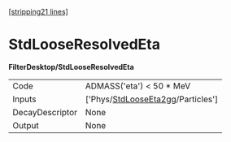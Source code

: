 [\[stripping21 lines\]](../stripping21-index.md)

# StdLooseResolvedEta

**FilterDesktop/StdLooseResolvedEta**

|                 |                                                                                         |
|-----------------|-----------------------------------------------------------------------------------------|
| Code            | ADMASS('eta') \< 50 \* MeV                                                              |
| Inputs          | \['Phys/[StdLooseEta2gg](../commonparticles/stripping21-stdlooseeta2gg.md)/Particles'\] |
| DecayDescriptor | None                                                                                    |
| Output          | None                                                                                    |
